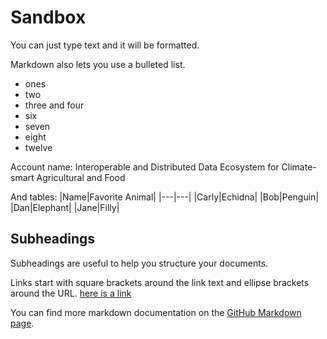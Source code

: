 # Sandbox

You can just type text and it will be formatted.

Markdown also lets you use a bulleted list.
* ones
* two
* three and four
* six
* seven
* eight
* twelve

Account name: Interoperable and Distributed Data Ecosystem for Climate-smart Agricultural and Food

And tables:
|Name|Favorite Animal|
|---|---|
|Carly|Echidna|
|Bob|Penguin|
|Dan|Elephant|
|Jane|Filly|


## Subheadings
Subheadings are useful to help you structure your documents.

Links start with square brackets around the link text and ellipse brackets around the URL. [here is a link](https://en.wikipedia.org/wiki/Main_Page)

You can find more markdown documentation on the [GitHub Markdown page](https://docs.github.com/en/get-started/writing-on-github/getting-started-with-writing-and-formatting-on-github/basic-writing-and-formatting-syntax).
